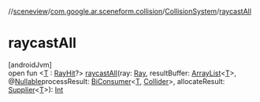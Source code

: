 //[sceneview](../../../index.md)/[com.google.ar.sceneform.collision](../index.md)/[CollisionSystem](index.md)/[raycastAll](raycast-all.md)

# raycastAll

[androidJvm]\
open fun &lt;[T](raycast-all.md) : [RayHit](../-ray-hit/index.md)?&gt; [raycastAll](raycast-all.md)(ray: [Ray](../-ray/index.md), resultBuffer: [ArrayList](https://developer.android.com/reference/kotlin/java/util/ArrayList.html)&lt;[T](../../../../arsceneview/com.google.ar.sceneform.rendering/-future-helper/log-on-exception.md)&gt;, @[Nullable](https://developer.android.com/reference/kotlin/androidx/annotation/Nullable.html)processResult: [BiConsumer](https://developer.android.com/reference/kotlin/java/util/function/BiConsumer.html)&lt;[T](../../../../arsceneview/com.google.ar.sceneform.rendering/-future-helper/log-on-exception.md), [Collider](../-collider/index.md)&gt;, allocateResult: [Supplier](https://developer.android.com/reference/kotlin/java/util/function/Supplier.html)&lt;[T](../../../../arsceneview/com.google.ar.sceneform.rendering/-future-helper/log-on-exception.md)&gt;): [Int](https://kotlinlang.org/api/latest/jvm/stdlib/kotlin/-int/index.html)
